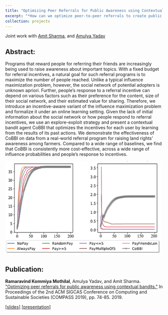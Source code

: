 ```yaml
---
title: "Optimizing Peer Referrals for Public Awareness using Contextual Bandits"
excerpt: "*How can we optimize peer-to-peer referrals to create public awareness in a low-resource setting?*<br/><img src='/images/optimize-cover.png'>" 
collection: projects
---
```


Joint work with [Amit Sharma](http://www.amitsharma.in/), and [Amulya Yadav](http://amulyayadav.com/)
## Abstract:
Programs that reward people for referring their friends are increasingly being used to raise awareness about important
topics. With a fixed budget for referral incentives, a natural goal for such referral programs is to maximize the number
of people reached. Unlike a typical influence maximization problem, however, the social network of potential adopters is unknown apriori. Further, people’s response to a referral incentive can depend on various factors such as their preference for the content, size of their social network, and their estimated value for sharing. Therefore, we introduce an incentive-aware variant of the influence maximization problem and formalize it under an online learning setting. Given the lack of initial information about the social network or how people respond to referral incentives, we use an explore-exploit strategy and present a contextual bandit agent CoBBI that optimizes the incentives for each user by learning from the results of its past actions. We demonstrate the effectiveness of CoBBI on data from a real-world referral program for raising land rights’ awareness among farmers. Compared to a wide range of baselines, we find that CoBBI is consistently more cost-effective, across a wide range of influence probabilities and people’s response to incentives.

<img src='/images/optimize-inside.png'>

## Publication:
__Ramaravind Kommiya Mothilal__, Amulya Yadav, and Amit Sharma. ["Optimizing peer referrals for public awareness using contextual bandits."](https://raam93.github.io/files/optimize-peer-referrals-compass.pdf) In Proceedings of the 2nd ACM SIGCAS Conference on Computing and Sustainable Societies (COMPASS 2019), pp. 74-85. 2019.

[[slides]](https://raam93.github.io/files/optimize-peer-referrals-slides) [[presentation]](https://www.youtube.com/watch?v=46gIqhB24KU&t=22289s)
